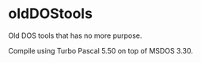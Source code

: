 # oldDOStools

Old DOS tools that has no more purpose.

Compile using Turbo Pascal 5.50 on top of MSDOS 3.30.
